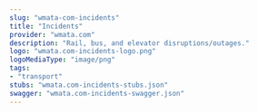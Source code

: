 ```yaml
---
slug: "wmata-com-incidents"
title: "Incidents"
provider: "wmata.com"
description: "Rail, bus, and elevator disruptions/outages."
logo: "wmata.com-incidents-logo.png"
logoMediaType: "image/png"
tags:
- "transport"
stubs: "wmata.com-incidents-stubs.json"
swagger: "wmata.com-incidents-swagger.json"
---
```

